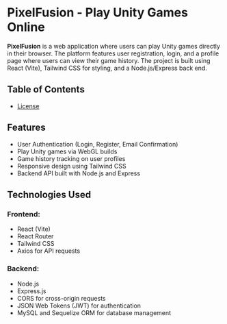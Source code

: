 # PixelFusion - Play Unity Games Online

**PixelFusion** is a web application where users can play Unity games directly in their browser. The platform features user registration, login, and a profile page where users can view their game history. The project is built using React (Vite), Tailwind CSS for styling, and a Node.js/Express back end.

## Table of Contents

- [License](#license)

## Features

- User Authentication (Login, Register, Email Confirmation)
- Play Unity games via WebGL builds
- Game history tracking on user profiles
- Responsive design using Tailwind CSS
- Backend API built with Node.js and Express

## Technologies Used

### Frontend:
- React (Vite)
- React Router
- Tailwind CSS
- Axios for API requests

### Backend:
- Node.js
- Express.js
- CORS for cross-origin requests
- JSON Web Tokens (JWT) for authentication
- MySQL and Sequelize ORM for database management

